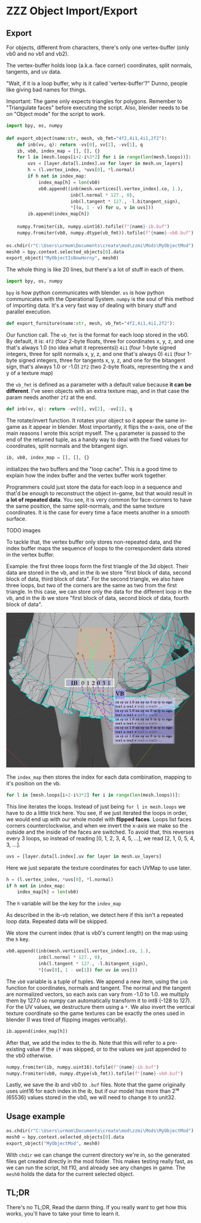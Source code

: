 # ZZZ Object Import/Export

## Export

For objects, different from characters, there's only one vertex-buffer (only vb0 and no vb1 and vb2).

The vertex-buffer holds loop (a.k.a. face corner) coordinates, split normals, tangents, and uv data.

"Wait, if it is a loop buffer, why is it called 'vertex-buffer'?"
Dunno, people like giving bad names for things.

Important: The game only expects triangles for polygons. Remember to "Triangulate faces" before executing the script. Also, blender needs to be on "Object mode" for the script to work.

```py
import bpy, os, numpy

def export_object(name:str, mesh, vb_fmt="4f2,4i1,4i1,2f2"):
    def inb(vv, q): return -vv[0], vv[2], -vv[1], q
    ib, vb0, index_map = [], [], {}
    for l in [mesh.loops[i+2-i%3*2] for i in range(len(mesh.loops))]:
        uvs = [layer.data[l.index].uv for layer in mesh.uv_layers]
        h = (l.vertex_index, *uvs[0], *l.normal)
        if h not in index_map:
            index_map[h] = len(vb0)
            vb0.append((inb(mesh.vertices[l.vertex_index].co, 1.),
                        inb(l.normal * 127., 0),
                        inb(l.tangent * 127., -l.bitangent_sign),
                        *[(u, 1 - v) for u, v in uvs]))
        ib.append(index_map[h])

    numpy.fromiter(ib, numpy.uint16).tofile(f"{name}-ib.buf")
    numpy.fromiter(vb0, numpy.dtype(vb_fmt)).tofile(f"{name}-vb0.buf")

os.chdir(r"C:\Users\urmom\Documents\create\mod\zzmi\Mods\MyObjectMod")
mesh0 = bpy.context.selected_objects[0].data
export_object("MyObjectIsNowHorny", mesh0)
```

The whole thing is like 20 lines, but there's a lot of stuff in each of them.

```py
import bpy, os, numpy
```

`bpy` is how python communicates with blender.
`os` is how python communicates with the Operational System.
`numpy` is the soul of this method of importing data. It's a very fast way of dealing with binary stuff and parallel execution.

```py
def export_furniture(name:str, mesh, vb_fmt="4f2,4i1,4i1,2f2"):
```

Our function call. The `vb_fmt` is the format for each loop stored in the vb0. By default, it is:
`4f2` (four 2-byte floats, three for coordinates x, y, z, and one that's always 1.0 (no idea what it represents))
`4i1` (four 1-byte signed integers, three for split normals x, y, z, and one that's always 0)
`4i1` (four 1-byte signed integers, three for tangents x, y, z, and one for the bitangent sign, that's always 1.0 or -1.0)
`2f2` (two 2-byte floats, representing the x and y of a texture map)

the `vb_fmt` is defined as a parameter with a default value because **it can be different**. I've seen objects with an extra texture map, and in that case the param needs another `2f2` at the end.

```py 
def inb(vv, q): return -vv[0], vv[2], -vv[1], q
```
The rotate/invert function. It rotates your object so it appear the same in-game as it appear in blender. Most importantly, it flips the x-axis, one of the main reasons I wrote this script myself. The `q` parameter is passed to the end of the returned tuple, as a handy way to deal with the fixed values for coordinates, split normals and the bitangent sign.

```py
ib, vb0, index_map = [], [], {}
```

initializes the two buffers and the "loop cache". This is a good time to explain how the index buffer and the vertex buffer work together.

Programmers could just store the data for each loop in a sequence and that'd be enough to reconstruct the object in-game, but that would result in **a lot of repeated data**. You see, it is very common for face-corners to have the same position, the same split-normals, and the same texture coordinates. It is the case for every time a face meets another in a smooth surface.

TODO images

To tackle that, the vertex buffer only stores non-repeated data, and the index buffer maps the sequence of loops to the correspondent data stored in the vertex buffer.

Example: the first three loops form the first triangle of the 3d object. Their data are stored in the vb, and in the ib we store "first block of data, second block of data, third block of data". For the second triangle, we also have three loops, but two of the corners are the same as two from the first triangle. In this case, we can store only the data for the different loop in the vb, and in the ib we store "first block of data, second block of data, fourth block of data".

![vb-ib](./assets/ib-vb.jpg)

The `index_map` then stores the index for each data combination, mapping to it's position on the vb.

```py
for l in [mesh.loops[i+2-i%3*2] for i in range(len(mesh.loops))]:
```

This line iterates the loops. Instead of just being `for l in mesh.loops` we have to do a little trick here. You see, if we just iterated the loops in order, we would end up with our whole model with **flipped faces**. Loops list faces corners counterclockwise, and when we invert the x-axis we make so the outside and the inside of the faces are switched.
To avoid that, this reverses every 3 loops, so instead of reading [0, 1, 2, 3, 4, 5, ...], we read [2, 1, 0, 5, 4, 3, ...].

```py
uvs = [layer.data[l.index].uv for layer in mesh.uv_layers]
```
Here we just separate the texture coordinates for each UVMap to use later.

```py
h = (l.vertex_index, *uvs[0], *l.normal)
if h not in index_map:
    index_map[h] = len(vb0)
```
The `h` variable will be the key for the `index_map`

As described in the ib-vb relation, we detect here if this isn't a repeated loop data. Repeated data will be skipped.

We store the current index (that is vb0's current length) on the map using the `h` key.

```py
vb0.append((inb(mesh.vertices[l.vertex_index].co, 1.),
            inb(l.normal * 127., 0),
            inb(l.tangent * 127., -l.bitangent_sign),
            *[(uv[0], 1 - uv[1]) for uv in uvs]))
```
The `vb0` variable is a tuple of tuples. We append a new item, using the `inb` function for coordinates, normals and tangent.
The normal and the tangent are normalized vectors, so each axis can vary from -1.0 to 1.0. we multiply them by 127.0 so numpy can automatically transform it to int8 (-128 to 127).
For the UV values, we destructure them using a `*`. We also invert the vertical texture coordinate so the game textures can be exactly the ones used in blender (I was tired of flipping images vertically).

```py
ib.append(index_map[h])
```
After that, we add the index to the ib. Note that this will refer to a pre-existing value if the `if` was skipped, or to the values we just appended to the vb0 otherwise.

```py
numpy.fromiter(ib, numpy.uint16).tofile(f"{name}-ib.buf")
numpy.fromiter(vb0, numpy.dtype(vb_fmt)).tofile(f"{name}-vb0.buf")
```
Lastly, we save the ib and vb0 to `.buf` files. Note that the game originally uses uint16 for each index in the ib, but if our model has more than 2¹⁶ (65536) values stored in the vb0, we will need to change it to unit32.

## Usage example

```py
os.chdir(r"C:\Users\urmom\Documents\create\mod\zzmi\Mods\MyObjectMod")
mesh0 = bpy.context.selected_objects[0].data
export_object("MyObjectMod", mesh0)
```
With `chdir` we can change the current directory we're in, so the generated files get created directly in the mod folder. This makes testing really fast, as we can run the script, hit f10, and already see any changes in game.
The `mesh0` holds the data for the current selected object.

## TL;DR
There's no TL;DR, Read the damn thing. If you really want to get how this works, you'll have to take your time to learn it. 
